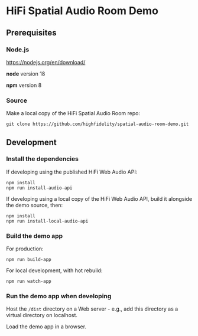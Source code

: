
# HiFi Spatial Audio Room Demo


## Prerequisites

### Node.js

https://nodejs.org/en/download/

**node** version 18 

**npm** version 8

### Source

Make a local copy of the HiFi Spatial Audio Room repo:
```
git clone https://github.com/highfidelity/spatial-audio-room-demo.git
```


## Development

### Install the dependencies

If developing using the published HiFi Web Audio API:
```
npm install
npm run install-audio-api
```

If developing using a local copy of the HiFi Web Audio API, build it alongside the demo source, then:
```
npm install
npm run install-local-audio-api
```

### Build the demo app


For production:
```
npm run build-app
```

For local development, with hot rebuild:
```
npm run watch-app
```

### Run the demo app when developing

Host the `/dist` directory on a Web server - e.g., add this directory as a virtual directory on localhost.

Load the demo app in a browser.

